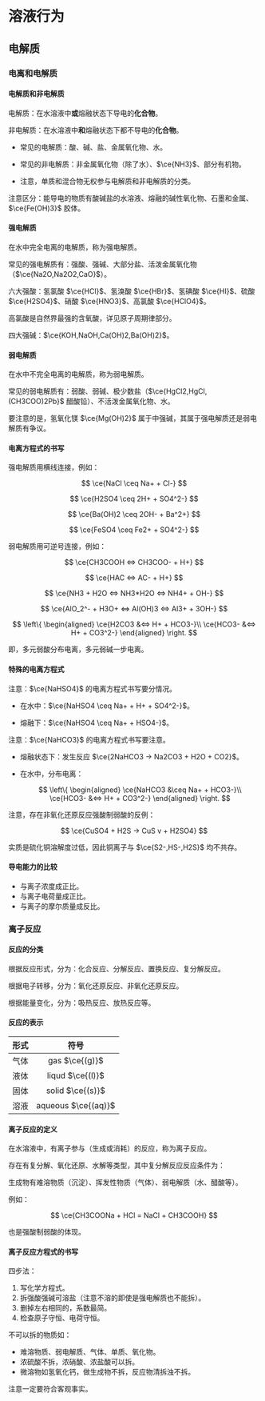 # 溶液行为

## 电解质

### 电离和电解质

#### 电解质和非电解质

电解质：在水溶液中**或**熔融状态下导电的**化合物**。

非电解质：在水溶液中**和**熔融状态下都不导电的**化合物**。

- 常见的电解质：酸、碱、盐、金属氧化物、水。

- 常见的非电解质：非金属氧化物（除了水）、$\ce{NH3}$、部分有机物。

- 注意，单质和混合物无权参与电解质和非电解质的分类。

注意区分：能导电的物质有酸碱盐的水溶液、熔融的碱性氧化物、石墨和金属、$\ce{Fe(OH)3}$ 胶体。

#### 强电解质

在水中完全电离的电解质，称为强电解质。

常见的强电解质有：强酸、强碱、大部分盐、活泼金属氧化物（$\ce{Na2O,Na2O2,CaO}$）。

六大强酸：氢氯酸 $\ce{HCl}$、氢溴酸 $\ce{HBr}$、氢碘酸 $\ce{HI}$、硫酸 $\ce{H2SO4}$、硝酸 $\ce{HNO3}$、高氯酸 $\ce{HClO4}$。

高氯酸是自然界最强的含氧酸，详见原子周期律部分。

四大强碱：$\ce{KOH,NaOH,Ca(OH)2,Ba(OH)2}$。

#### 弱电解质

在水中不完全电离的电解质，称为弱电解质。

常见的弱电解质有：弱酸、弱碱、极少数盐（$\ce{HgCl2,HgCl,(CH3COO)2Pb}$ 醋酸铅）、不活泼金属氧化物、水。

要注意的是，氢氧化镁 $\ce{Mg(OH)2}$ 属于中强碱，其属于强电解质还是弱电解质有争议。

#### 电离方程式的书写

强电解质用横线连接，例如：

$$
\ce{NaCl \ceq Na+ + Cl-}
$$

$$
\ce{H2SO4 \ceq 2H+ + SO4^2-}
$$

$$
\ce{Ba(OH)2 \ceq 2OH- + Ba^2+}
$$

$$
\ce{FeSO4 \ceq Fe2+ + SO4^2-}
$$

弱电解质用可逆号连接，例如：

$$
\ce{CH3COOH <=> CH3COO- + H+}
$$

$$
\ce{HAC <=> AC- + H+}
$$

$$
\ce{NH3 + H2O <=> NH3*H2O <=> NH4+ + OH-}
$$

$$
\ce{AlO_2^- + H3O+ <=> Al(OH)3 <=> Al3+ + 3OH-}
$$

$$
\left\{
\begin{aligned}
\ce{H2CO3 &<=> H+ + HCO3-}\\
\ce{HCO3- &<=> H+ + CO3^2-}
\end{aligned}
\right.
$$

即，多元弱酸分布电离，多元弱碱一步电离。

#### 特殊的电离方程式

注意：$\ce{NaHSO4}$ 的电离方程式书写要分情况。

- 在水中：$\ce{NaHSO4 \ceq Na+ + H+ + SO4^2-}$。

- 熔融下：$\ce{NaHSO4 \ceq Na+ + HSO4-}$。

注意：$\ce{NaHCO3}$ 的电离方程式书写要注意。

- 熔融状态下：发生反应 $\ce{2NaHCO3 -> Na2CO3 + H2O + CO2}$。

- 在水中，分布电离：

    $$
    \left\{
    \begin{aligned}
    \ce{NaHCO3 &\ceq Na+ + HCO3-}\\
    \ce{HCO3- &<=> H+ + CO3^2-}
    \end{aligned}
    \right.
    $$

注意，存在非氧化还原反应强酸制弱酸的反例：

$$
\ce{CuSO4 + H2S -> CuS v + H2SO4}
$$

实质是硫化铜溶解度过低，因此铜离子与 $\ce{S2-,HS-,H2S}$ 均不共存。

#### 导电能力的比较

- 与离子浓度成正比。
- 与离子电荷量成正比。
- 与离子的摩尔质量成反比。

### 离子反应

#### 反应的分类

根据反应形式，分为：化合反应、分解反应、置换反应、复分解反应。

根据电子转移，分为：氧化还原反应、非氧化还原反应。

根据能量变化，分为：吸热反应、放热反应等。

#### 反应的表示

| 形式 | 符号 |
| :-: | :-: |
| 气体 | gas $\ce{(g)}$ |
| 液体 | liqud $\ce{(l)}$ |
| 固体 | solid $\ce{(s)}$ |
| 溶液 | aqueous $\ce{(aq)}$ |

#### 离子反应的定义

在水溶液中，有离子参与（生成或消耗）的反应，称为离子反应。

存在有复分解、氧化还原、水解等类型，其中复分解反应反应条件为：

生成物有难溶物质（沉淀）、挥发性物质（气体）、弱电解质（水、醋酸等）。

例如：

$$
\ce{CH3COONa + HCl = NaCl + CH3COOH}
$$

也是强酸制弱酸的体现。

#### 离子反应方程式的书写

四步法：

1. 写化学方程式。
2. 拆强酸强碱可溶盐（注意不溶的即使是强电解质也不能拆）。
3. 删掉左右相同的，系数最简。
4. 检查原子守恒、电荷守恒。

不可以拆的物质如：

- 难溶物质、弱电解质、气体、单质、氧化物。
- 浓硫酸不拆，浓硝酸、浓盐酸可以拆。
- 微溶物如氢氧化钙，做生成物不拆，反应物清拆浊不拆。

注意一定要符合客观事实。
